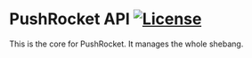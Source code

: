 PushRocket API [![License](http://img.shields.io/badge/license-BSD-blue.svg?style=flat)](/LICENSE)
==================
This is the core for PushRocket. It manages the whole shebang. 
